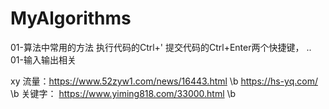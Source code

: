 # MyAlgorithms
01-算法中常用的方法
执行代码的Ctrl+'
提交代码的Ctrl+Enter两个快捷键， ..
01-输入输出相关


xy 流量：https://www.52zyw1.com/news/16443.html \b
https://hs-yq.com/ \b
关键字： https://www.yiming818.com/33000.html \b
